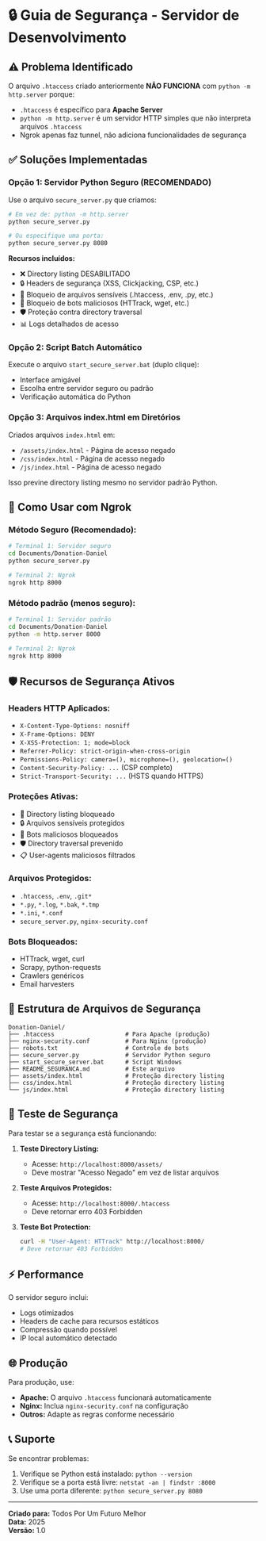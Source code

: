 # 🔒 Guia de Segurança - Servidor de Desenvolvimento

## ⚠️ Problema Identificado

O arquivo `.htaccess` criado anteriormente **NÃO FUNCIONA** com `python -m http.server` porque:

- `.htaccess` é específico para **Apache Server**
- `python -m http.server` é um servidor HTTP simples que não interpreta arquivos `.htaccess`
- Ngrok apenas faz tunnel, não adiciona funcionalidades de segurança

## ✅ Soluções Implementadas

### **Opção 1: Servidor Python Seguro (RECOMENDADO)**

Use o arquivo `secure_server.py` que criamos:

```bash
# Em vez de: python -m http.server
python secure_server.py

# Ou especifique uma porta:
python secure_server.py 8080
```

**Recursos incluídos:**
- ❌ Directory listing DESABILITADO
- 🔒 Headers de segurança (XSS, Clickjacking, CSP, etc.)
- 🚫 Bloqueio de arquivos sensíveis (.htaccess, .env, .py, etc.)
- 🤖 Bloqueio de bots maliciosos (HTTrack, wget, etc.)
- 🛡️ Proteção contra directory traversal
- 📊 Logs detalhados de acesso

### **Opção 2: Script Batch Automático**

Execute o arquivo `start_secure_server.bat` (duplo clique):
- Interface amigável
- Escolha entre servidor seguro ou padrão
- Verificação automática do Python

### **Opção 3: Arquivos index.html em Diretórios**

Criados arquivos `index.html` em:
- `/assets/index.html` - Página de acesso negado
- `/css/index.html` - Página de acesso negado  
- `/js/index.html` - Página de acesso negado

Isso previne directory listing mesmo no servidor padrão Python.

## 🚀 Como Usar com Ngrok

### **Método Seguro (Recomendado):**
```bash
# Terminal 1: Servidor seguro
cd Documents/Donation-Daniel
python secure_server.py

# Terminal 2: Ngrok
ngrok http 8000
```

### **Método padrão (menos seguro):**
```bash
# Terminal 1: Servidor padrão 
cd Documents/Donation-Daniel
python -m http.server 8000

# Terminal 2: Ngrok
ngrok http 8000
```

## 🛡️ Recursos de Segurança Ativos

### **Headers HTTP Aplicados:**
- `X-Content-Type-Options: nosniff`
- `X-Frame-Options: DENY`
- `X-XSS-Protection: 1; mode=block`
- `Referrer-Policy: strict-origin-when-cross-origin`
- `Permissions-Policy: camera=(), microphone=(), geolocation=()`
- `Content-Security-Policy: ...` (CSP completo)
- `Strict-Transport-Security: ...` (HSTS quando HTTPS)

### **Proteções Ativas:**
- 🚫 Directory listing bloqueado
- 🔒 Arquivos sensíveis protegidos
- 🤖 Bots maliciosos bloqueados
- 🛡️ Directory traversal prevenido
- 📋 User-agents maliciosos filtrados

### **Arquivos Protegidos:**
- `.htaccess`, `.env`, `.git*`
- `*.py`, `*.log`, `*.bak`, `*.tmp`
- `*.ini`, `*.conf`
- `secure_server.py`, `nginx-security.conf`

### **Bots Bloqueados:**
- HTTrack, wget, curl
- Scrapy, python-requests
- Crawlers genéricos
- Email harvesters

## 📁 Estrutura de Arquivos de Segurança

```
Donation-Daniel/
├── .htaccess                    # Para Apache (produção)
├── nginx-security.conf          # Para Nginx (produção)
├── robots.txt                   # Controle de bots
├── secure_server.py             # Servidor Python seguro
├── start_secure_server.bat      # Script Windows
├── README_SEGURANCA.md          # Este arquivo
├── assets/index.html            # Proteção directory listing
├── css/index.html               # Proteção directory listing
└── js/index.html                # Proteção directory listing
```

## 🔧 Teste de Segurança

Para testar se a segurança está funcionando:

1. **Teste Directory Listing:**
   - Acesse: `http://localhost:8000/assets/`
   - Deve mostrar "Acesso Negado" em vez de listar arquivos

2. **Teste Arquivos Protegidos:**
   - Acesse: `http://localhost:8000/.htaccess`
   - Deve retornar erro 403 Forbidden

3. **Teste Bot Protection:**
   ```bash
   curl -H "User-Agent: HTTrack" http://localhost:8000/
   # Deve retornar 403 Forbidden
   ```

## ⚡ Performance

O servidor seguro inclui:
- Logs otimizados
- Headers de cache para recursos estáticos
- Compressão quando possível
- IP local automático detectado

## 🌐 Produção

Para produção, use:
- **Apache:** O arquivo `.htaccess` funcionará automaticamente
- **Nginx:** Inclua `nginx-security.conf` na configuração
- **Outros:** Adapte as regras conforme necessário

## 📞 Suporte

Se encontrar problemas:
1. Verifique se Python está instalado: `python --version`
2. Verifique se a porta está livre: `netstat -an | findstr :8000`
3. Use uma porta diferente: `python secure_server.py 8080`

---

**Criado para:** Todos Por Um Futuro Melhor  
**Data:** 2025  
**Versão:** 1.0 